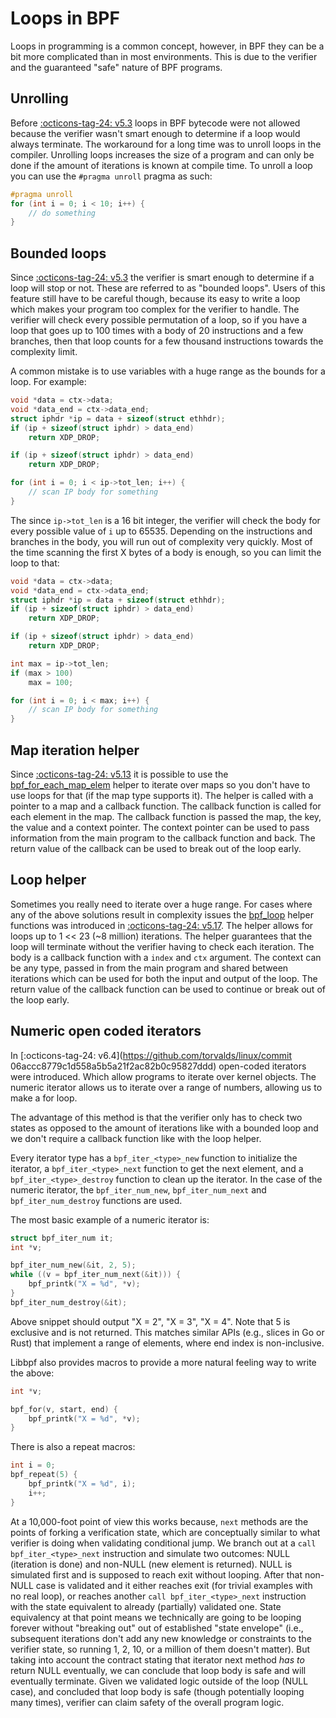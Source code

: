 # Loops in BPF

Loops in programming is a common concept, however, in BPF they can be a bit more complicated than in most environments. This is due to the verifier and the guaranteed "safe" nature of BPF programs. 

## Unrolling

Before [:octicons-tag-24: v5.3](https://github.com/torvalds/linux/commit/2589726d12a1b12eaaa93c7f1ea64287e383c7a5) loops in BPF bytecode were not allowed because the verifier wasn't smart enough to determine if a loop would always terminate. The workaround for a long time was to unroll loops in the compiler. Unrolling loops increases the size of a program and can only be done if the amount of iterations is known at compile time. To unroll a loop you can use the `#pragma unroll` pragma as such:

```c
#pragma unroll
for (int i = 0; i < 10; i++) {
    // do something
}
```

## Bounded loops

Since [:octicons-tag-24: v5.3](https://github.com/torvalds/linux/commit/2589726d12a1b12eaaa93c7f1ea64287e383c7a5) the verifier is smart enough to determine if a loop will stop or not. These are referred to as "bounded loops". Users of this feature still have to be careful though, because its easy to write a loop which makes your program too complex for the verifier to handle. The verifier will check every possible permutation of a loop, so if you have a loop that goes up to 100 times with a body of 20 instructions and a few branches, then that loop counts for a few thousand instructions towards the complexity limit.

A common mistake is to use variables with a huge range as the bounds for a loop. For example:

```c
void *data = ctx->data;
void *data_end = ctx->data_end;
struct iphdr *ip = data + sizeof(struct ethhdr);
if (ip + sizeof(struct iphdr) > data_end)
    return XDP_DROP;

if (ip + sizeof(struct iphdr) > data_end)
    return XDP_DROP;

for (int i = 0; i < ip->tot_len; i++) {
    // scan IP body for something
}
```

The since `ip->tot_len` is a 16 bit integer, the verifier will check the body for every possible value of `i` up to 65535. Depending on the instructions and branches in the body, you will run out of complexity very quickly. Most of the time scanning the first X bytes of a body is enough, so you can limit the loop to that:

```c
void *data = ctx->data;
void *data_end = ctx->data_end;
struct iphdr *ip = data + sizeof(struct ethhdr);
if (ip + sizeof(struct iphdr) > data_end)
    return XDP_DROP;

if (ip + sizeof(struct iphdr) > data_end)
    return XDP_DROP;

int max = ip->tot_len;
if (max > 100)
    max = 100;

for (int i = 0; i < max; i++) {
    // scan IP body for something
}
```

## Map iteration helper

Since [:octicons-tag-24: v5.13](https://github.com/torvalds/linux/commit/69c087ba6225b574afb6e505b72cb75242a3d844) it is possible to use the [bpf_for_each_map_elem](../helper-function/bpf_for_each_map_elem.md) helper to iterate over maps so you don't have to use loops for that (if the map type supports it). The helper is called with a pointer to a map and a callback function. The callback function is called for each element in the map. The callback function is passed the map, the key, the value and a context pointer. The context pointer can be used to pass information from the main program to the callback function and back. The return value of the callback can be used to break out of the loop early.

## Loop helper

Sometimes you really need to iterate over a huge range. For cases where any of the above solutions result in complexity issues the [bpf_loop](../helper-function/bpf_loop.md) helper functions was introduced in [:octicons-tag-24: v5.17](https://github.com/torvalds/linux/commit/e6f2dd0f80674e9d5960337b3e9c2a242441b326). The helper allows for loops up to 1 << 23 (~8 million) iterations. The helper guarantees that the loop will terminate without the verifier having to check each iteration. The body is a callback function with a `index` and `ctx` argument. The context can be any type, passed in from the main program and shared between iterations which can be used for both the input and output of the loop. The return value of the callback function can be used to continue or break out of the loop early.

## Numeric open coded iterators

In [:octicons-tag-24: v6.4](https://github.com/torvalds/linux/commit 06accc8779c1d558a5b5a21f2ac82b0c95827ddd) open-coded iterators were introduced. Which allow programs to iterate over kernel objects. The numeric iterator allows us to iterate over a range of numbers, allowing us to make a for loop.

The advantage of this method is that the verifier only has to check two states as opposed to the amount of iterations like with a bounded loop and we don't require a callback function like with the loop helper.

Every iterator type has a `bpf_iter_<type>_new` function to initialize the iterator, a `bpf_iter_<type>_next` function to get the next element, and a `bpf_iter_<type>_destroy` function to clean up the iterator. In the case of the numeric iterator, the `bpf_iter_num_new`, `bpf_iter_num_next` and `bpf_iter_num_destroy` functions are used.

The most basic example of a numeric iterator is:

```c
struct bpf_iter_num it;
int *v;

bpf_iter_num_new(&it, 2, 5);
while ((v = bpf_iter_num_next(&it))) {
    bpf_printk("X = %d", *v);
}
bpf_iter_num_destroy(&it);
```

Above snippet should output "X = 2", "X = 3", "X = 4". Note that 5 is
exclusive and is not returned. This matches similar APIs (e.g., slices
in Go or Rust) that implement a range of elements, where end index is
non-inclusive.

Libbpf also provides macros to provide a more natural feeling way to write the above:
```c
int *v;

bpf_for(v, start, end) {
    bpf_printk("X = %d", *v);
}
```

There is also a repeat macros:
```c
int i = 0;
bpf_repeat(5) {
    bpf_printk("X = %d", i);
    i++;
}
```

At a 10,000-foot point of view this works because, `next` methods are the points of forking a verification state, which are conceptually similar to what verifier is doing when validating conditional jump. We branch out at a `call bpf_iter_<type>_next` instruction and simulate two outcomes: NULL (iteration is done) and non-NULL (new element is returned). NULL is simulated first and is supposed to reach exit without looping. After that non-NULL case is validated and it either reaches exit (for trivial examples with no real loop), or reaches another `call bpf_iter_<type>_next` instruction with the state equivalent to already (partially) validated one. State equivalency at that point means we technically are going to be looping forever without "breaking out" out of established "state envelope" (i.e., subsequent iterations don't add any new knowledge or constraints to the verifier state, so running 1, 2, 10, or a million of them doesn't matter). But taking into account the contract stating that iterator next method *has to* return NULL eventually, we can conclude that loop body is safe and will eventually terminate. Given we validated logic outside of the loop (NULL case), and concluded that loop body is safe (though potentially looping many times), verifier can claim safety of the overall program logic.
